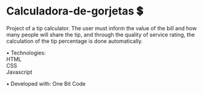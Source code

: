 # Calculadora-de-gorjetas 💲

Project of a tip calculator. The user must inform the value of the bill and how many people will share the tip, and through the quality of service rating, the calculation of the tip percentage is done automatically.

• Technologies:
<br>HTML
<br>CSS
<br>Javascript

• Developed with: One Bit Code
